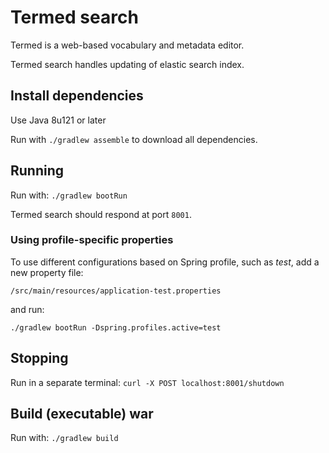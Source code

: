 # Termed search

Termed is a web-based vocabulary and metadata editor.

Termed search handles updating of elastic search index.

## Install dependencies

Use Java 8u121 or later

Run with `./gradlew assemble` to download all dependencies.

## Running

Run with: `./gradlew bootRun`

Termed search should respond at port `8001`.

### Using profile-specific properties

To use different configurations based on Spring profile, such as *test*, add a new property
file:
```
/src/main/resources/application-test.properties
```

and run:
```
./gradlew bootRun -Dspring.profiles.active=test
```

## Stopping

Run in a separate terminal: `curl -X POST localhost:8001/shutdown`

## Build (executable) war

Run with: `./gradlew build`